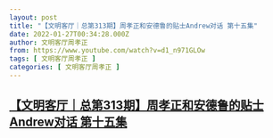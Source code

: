 ```yaml
---
layout: post
title: "【文明客厅｜总第313期】周孝正和安德鲁的贴士Andrew对话 第十五集"
date: 2022-01-27T00:34:28.000Z
author: 文明客厅周孝正
from: https://www.youtube.com/watch?v=d1_n971GLOw
tags: [ 文明客厅周孝正 ]
categories: [ 文明客厅周孝正 ]
---
```

<!--1643243668000-->
[【文明客厅｜总第313期】周孝正和安德鲁的贴士Andrew对话 第十五集](https://www.youtube.com/watch?v=d1_n971GLOw)
------

<div>

</div>
